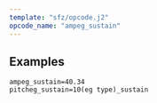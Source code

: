```yaml
---
template: "sfz/opcode.j2"
opcode_name: "ampeg_sustain"
---
```

## Examples

```sfz
ampeg_sustain=40.34
pitcheg_sustain=10(eg type)_sustain
```
